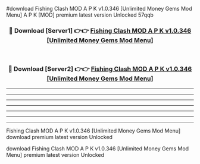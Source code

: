#download Fishing Clash MOD A P K v1.0.346 [Unlimited Money Gems Mod Menu]  A P K [MOD] premium latest version Unlocked 57qqb 



<div align="center">
<h3>🔴 Download [Server1] 👉👉 <a href="https://apkdownload2.web.app/">Fishing Clash MOD A P K v1.0.346 [Unlimited Money Gems Mod Menu] </a></h3><br>

<h3>🔴 Download [Server2] 👉👉 <a href="https://apkdownload2.web.app/">Fishing Clash MOD A P K v1.0.346 [Unlimited Money Gems Mod Menu] </a></h3>
</div>





----------------------------------------------------------

----------------------------------------------------------

----------------------------------------------------------

----------------------------------------------------------

----------------------------------------------------------

----------------------------------------------------------

----------------------------------------------------------

Fishing Clash MOD A P K v1.0.346 [Unlimited Money Gems Mod Menu]  download premium latest version Unlocked

download Fishing Clash MOD A P K v1.0.346 [Unlimited Money Gems Mod Menu]  premium latest version Unlocked
